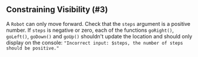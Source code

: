## Constraining Visibility (#3)

A `Robot` can only move forward. Check that the `steps` argument is a positive
number. If `steps` is negative or zero, each of the functions  `goRight()`,
`goLeft()`, `goDown()` and `goUp()` shouldn't update the location and should
only display on the console: `"Incorrect input: $steps, the number of steps
should be positive."`